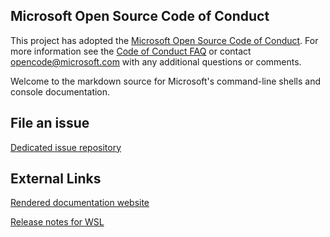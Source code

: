 ## Microsoft Open Source Code of Conduct

This project has adopted the [Microsoft Open Source Code of Conduct](https://opensource.microsoft.com/codeofconduct/).
For more information see the [Code of Conduct FAQ](https://opensource.microsoft.com/codeofconduct/faq/) or contact [opencode@microsoft.com](mailto:opencode@microsoft.com) with any additional questions or comments.

Welcome to the markdown source for Microsoft's command-line shells and console documentation.

## File an issue

[Dedicated issue repository](https://github.com/Microsoft/BashOnWindows/)

## External Links

[Rendered documentation website](https://msdn.microsoft.com/commandline) 

[Release notes for WSL](https://msdn.microsoft.com/en-us/commandline/wsl/release_notes)
